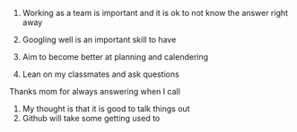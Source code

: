 1. Working as a team is important and it is ok to not know the answer right away
2. Googling well is an important skill to have


3. Aim to become better at planning and calendering
4. Lean on my classmates and ask questions

Thanks mom for always answering when I call


1. My thought is that it is good to talk things out
2. Github will take some getting used to
